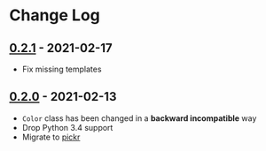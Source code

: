 # Change Log

## [0.2.1](https://github.com/dldevinc/django-spectrum/tree/v0.2.1) - 2021-02-17
- Fix missing templates

## [0.2.0](https://github.com/dldevinc/django-spectrum/tree/v0.2.0) - 2021-02-13
- `Color` class has been changed in a **backward incompatible** way
- Drop Python 3.4 support
- Migrate to [pickr](https://github.com/Simonwep/pickr)
